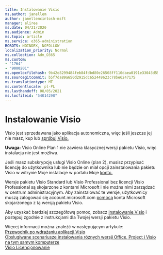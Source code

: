 ```yaml
---
title: Instalowanie Visio
ms.author: janellem
author: janellemcintosh-msft
manager: eliree
ms.date: 04/21/2020
ms.audience: Admin
ms.topic: article
ms.service: o365-administration
ROBOTS: NOINDEX, NOFOLLOW
localization_priority: Normal
ms.collection: Adm_O365
ms.custom:
- "1764"
- "9000201"
ms.openlocfilehash: 9b42e8299484feb84fdbd80e26508ff110daea0191e33043d55ac9880f12919d
ms.sourcegitcommit: b5f7da89a650d2915dc652449623c78be6247175
ms.translationtype: MT
ms.contentlocale: pl-PL
ms.lasthandoff: 08/05/2021
ms.locfileid: "54014298"
---
```

# <a name="install-visio"></a>Instalowanie Visio

Visio jest sprzedawana jako aplikacja autonomiczna, więc jeśli jeszcze jej nie masz, kup lub [spróbuj Visio.](https://products.office.com/visio) 

**Uwaga:** Visio Online Plan 1 nie zawiera klasycznej wersji pakietu Visio, więc instalacja nie jest możliwa.

Jeśli masz subskrypcję usługi Visio Online (plan 2), musisz przypisać licencję do użytkownika lub nie będzie on  miał opcji zainstalowania pakietu Visio w witrynie Moje instalacje w portalu Moje [konto.](https://portal.office.com/account#installs) [](https://docs.microsoft.com/microsoft-365/admin/add-users/add-users) 

Wersje pakietu Visio Standard lub Visio Professional bez licencji Visio Professional są skojarzone z kontami Microsoft i nie można nimi zarządzać w centrum administracyjnym. Aby zainstalować te wersje, użytkownicy muszą zalogować się account.microsoft.com [pomocą](https://account.microsoft.com) konta Microsoft skojarzonego z tą wersją pakietu Visio.

Aby uzyskać bardziej szczegółową pomoc, zobacz [instalowanie Visio](https://support.office.com/article/f98f21e3-aa02-4827-9167-ddab5b025710?wt.mc_id=OfficeAdm_ClientDIA_Alchemy1764) i postępuj zgodnie z instrukcjami dla Twojej wersji pakietu Visio.

Więcej informacji można znaleźć w następującym artykule:<br>
[Przewodnik po wdrażaniu aplikacji Visio](https://docs.microsoft.com/deployoffice/deployment-guide-for-visio)<br>
[Obsługiwane scenariusze instalowania różnych wersji Office, Project i Visio na tym samym komputerze](https://docs.microsoft.com/deployoffice/install-different-office-visio-and-project-versions-on-the-same-computer)<br>
[Visio Licencjonowanie](https://products.office.com/visio/microsoft-visio-volume-licensing-visio-for-multiple-users)